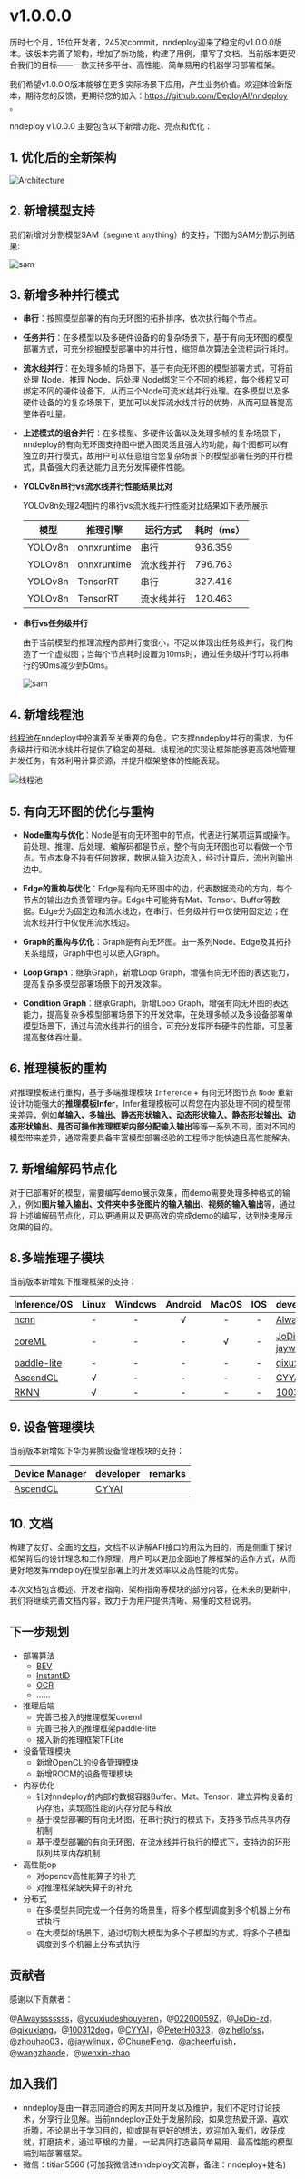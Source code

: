 
# v1.0.0.0

历时七个月，15位开发者，245次commit，nndeploy迎来了稳定的v1.0.0.0版本。该版本完善了架构，增加了新功能，构建了用例，攥写了文档。当前版本更契合我们的目标——一款支持多平台、高性能、简单易用的机器学习部署框架。

我们希望v1.0.0.0版本能够在更多实际场景下应用，产生业务价值。欢迎体验新版本，期待您的反馈，更期待您的加入：https://github.com/DeployAI/nndeploy 。

nndeploy v1.0.0.0 主要包含以下新增功能、亮点和优化：

## 1. 优化后的全新架构

![Architecture](../../image/version_record/v1_0_0_0/architecture.jpg)

## 2. 新增模型支持

我们新增对分割模型SAM（segment anything）的支持，下图为SAM分割示例结果:

![sam](../../image/version_record/v1_0_0_0/sam.png)


## 3. 新增多种并行模式

- **串行**：按照模型部署的有向无环图的拓扑排序，依次执行每个节点。

- **任务并行**：在多模型以及多硬件设备的的复杂场景下，基于有向无环图的模型部署方式，可充分挖掘模型部署中的并行性，缩短单次算法全流程运行耗时。

- **流水线并行**：在处理多帧的场景下，基于有向无环图的模型部署方式，可将前处理 Node、推理 Node、后处理 Node绑定三个不同的线程，每个线程又可绑定不同的硬件设备下，从而三个Node可流水线并行处理。在多模型以及多硬件设备的的复杂场景下，更加可以发挥流水线并行的优势，从而可显著提高整体吞吐量。

- **上述模式的组合并行**：在多模型、多硬件设备以及处理多帧的复杂场景下，nndeploy的有向无环图支持图中嵌入图灵活且强大的功能，每个图都可以有独立的并行模式，故用户可以任意组合您复杂场景下的模型部署任务的并行模式，具备强大的表达能力且充分发挥硬件性能。

- **YOLOv8n串行vs流水线并行性能结果比对**
  
  YOLOv8n处理24图片的串行vs流水线并行性能对比结果如下表所展示

  | 模型    | 推理引擎    | 运行方式   | 耗时（ms） |
  | ------- | ----------- | ---------- | ---------- |
  | YOLOv8n | onnxruntime | 串行       | 936.359    |
  | YOLOv8n | onnxruntime | 流水线并行 | 796.763    |
  | YOLOv8n | TensorRT    | 串行       | 327.416    |
  | YOLOv8n | TensorRT    | 流水线并行 | 120.463    |

- **串行vs任务级并行**

  由于当前模型的推理流程内部并行度很小，不足以体现出任务级并行，我们构造了一个虚拟图；当每个节点耗时设置为10ms时，通过任务级并行可以将串行的90ms减少到50ms。

  ![sam](../../image/version_record/v1_0_0_0/task.png)


## 4. 新增线程池

[线程池](https://github.com/DeployAI/nndeploy/tree/main/include/nndeploy/thread_pool)在nndeploy中扮演着至关重要的角色。它支撑nndeploy并行的需求，为任务级并行和流水线并行提供了稳定的基础。线程池的实现让框架能够更高效地管理并发任务，有效利用计算资源，并提升框架整体的性能表现。

![线程池](../../image/version_record/v1_0_0_0/thread_pool.png)



## 5. 有向无环图的优化与重构

- **Node重构与优化**：Node是有向无环图中的节点，代表进行某项运算或操作。前处理、推理、后处理、编解码都是节点，整个有向无环图也可以看做一个节点。节点本身不持有任何数据，数据从输入边流入，经过计算后，流出到输出边中。

- **Edge的重构与优化**：Edge是有向无环图中的边，代表数据流动的方向，每个节点的输出边负责管理内存。Edge中可能持有Mat、Tensor、Buffer等数据。Edge分为固定边和流水线边，在串行、任务级并行中仅使用固定边；在流水线并行中仅使用流水线边。

- **Graph的重构与优化**：Graph是有向无环图。由一系列Node、Edge及其拓扑关系组成，Graph中也可以嵌入Graph。

- **Loop Graph**：继承Graph，新增Loop Graph，增强有向无环图的表达能力，提高复杂多模型部署场景下的开发效率。

- **Condition Graph**：继承Graph，新增Loop Graph，增强有向无环图的表达能力，提高复杂多模型部署场景下的开发效率，在处理多帧以及多设备部署单模型场景下，通过与流水线并行的组合，可充分发挥所有硬件的性能，可显著提高整体吞吐量。


## 6. 推理模板的重构

对推理模板进行重构，基于多端推理模块 `Inference` + 有向无环图节点 `Node` 重新设计功能强大的**推理模板Infer**，Infer推理模板可以帮您在内部处理不同的模型带来差异，例如**单输入、多输出、静态形状输入、动态形状输入、静态形状输出、动态形状输出、是否可操作推理框架内部分配输入输出**等等一系列不同，面对不同的模型带来差异，通常需要具备丰富模型部署经验的工程师才能快速且高性能解决。

## 7. 新增编解码节点化

对于已部署好的模型，需要编写demo展示效果，而demo需要处理多种格式的输入，例如**图片输入输出、文件夹中多张图片的输入输出、视频的输入输出**等，通过将上述编解码节点化，可以更通用以及更高效的完成demo的编写，达到快速展示效果的目的。

## 8.多端推理子模块

当前版本新增如下推理框架的支持：

| Inference/OS                                                                     | Linux | Windows | Android | MacOS |  IOS  | developer                                                                          | remarks |
| :------------------------------------------------------------------------------- | :---: | :-----: | :-----: | :---: | :---: | :--------------------------------------------------------------------------------- | :-----: |
| [ncnn](https://github.com/Tencent/ncnn)                                          |   -   |    -    |    √    |   -   |   -   | [Always](https://github.com/Alwaysssssss)                                          |         |
| [coreML](https://github.com/apple/coremltools)                                   |   -   |    -    |    -    |   √   |   -   | [JoDio-zd](https://github.com/JoDio-zd)、[jaywlinux](https://github.com/jaywlinux) |         |
| [paddle-lite](https://github.com/PaddlePaddle/Paddle-Lite)                       |   -   |    -    |    -    |   -   |   -   | [qixuxiang](https://github.com/qixuxiang)                                          |         |
| [AscendCL](https://www.hiascend.com/zh/)                                         |   √   |    -    |    -    |   -   |   -   | [CYYAI](https://github.com/CYYAI)                                                  |         |
| [RKNN](https://www.rock-chips.com/a/cn/downloadcenter/BriefDatasheet/index.html) |   √   |    -    |    -    |   -   |   -   | [100312dog](https://github.com/100312dog)                                          |         |


## 9. 设备管理模块

当前版本新增如下华为昇腾设备管理模块的支持：

| Device Manager                           | developer                         | remarks |
| :--------------------------------------- | :-------------------------------- | :-----: |
| [AscendCL](https://www.hiascend.com/zh/) | [CYYAI](https://github.com/CYYAI) |         |


## 10. 文档

构建了友好、全面的[文档](https://nndeploy-zh.readthedocs.io/zh/latest/introduction/README.html)，文档不以讲解API接口的用法为目的，而是侧重于探讨框架背后的设计理念和工作原理，用户可以更加全面地了解框架的运作方式，从而更好地发挥nndeploy在模型部署上的开发效率以及高性能的优势。

本次文档包含概述、开发者指南、架构指南等模块的部分内容，在未来的更新中，我们将继续完善文档内容，致力于为用户提供清晰、易懂的文档说明。


## 下一步规划

- 部署算法
  - [BEV](https://github.com/fundamentalvision/BEVFormer)
  - [InstantID](https://github.com/InstantID/InstantID)
  - [OCR](https://github.com/PaddlePaddle/PaddleOCR)
  - ......
- 推理后端
  - 完善已接入的推理框架coreml
  - 完善已接入的推理框架paddle-lite
  - 接入新的推理框架TFLite
- 设备管理模块
  - 新增OpenCL的设备管理模块
  - 新增ROCM的设备管理模块
- 内存优化
  - 针对nndeploy的内部的数据容器Buffer、Mat、Tensor，建立异构设备的内存池，实现高性能的内存分配与释放
  - 基于模型部署的有向无环图，在串行执行的模式下，支持多节点共享内存机制
  - 基于模型部署的有向无环图，在流水线并行执行的模式下，支持边的环形队列共享内存机制
- 高性能op
  - 对opencv高性能算子的补充
  - 对推理框架缺失算子的补充
- 分布式
  - 在多模型共同完成一个任务的场景里，将多个模型调度到多个机器上分布式执行
  - 在大模型的场景下，通过切割大模型为多个子模型的方式，将多个子模型调度到多个机器上分布式执行


## 贡献者

感谢以下贡献者：

@[Alwaysssssss](https://github.com/Alwaysssssss)，@[youxiudeshouyeren](https://github.com/youxiudeshouyeren)，@[02200059Z](https://github.com/02200059Z)，@[JoDio-zd](https://github.com/JoDio-zd)，@[qixuxiang](https://github.com/qixuxiang)，@[100312dog](https://github.com/100312dog)，@[CYYAI](https://github.com/CYYAI)，@[PeterH0323](https://github.com/PeterH0323)，@[zjhellofss](https://github.com/zjhellofss)，@[zhouhao03](https://github.com/zhouhao03)，@[jaywlinux](https://github.com/jaywlinux)，@[ChunelFeng](https://github.com/ChunelFeng)，@[acheerfulish](https://github.com/acheerfulish)，@[wangzhaode](https://github.com/wangzhaode)，@[wenxin-zhao](https://github.com/wenxin-zhao) 


## 加入我们

- nndeploy是由一群志同道合的网友共同开发以及维护，我们不定时讨论技术，分享行业见解。当前nndeploy正处于发展阶段，如果您热爱开源、喜欢折腾，不论是出于学习目的，抑或是有更好的想法，欢迎加入我们，收获成就，打磨技术，通过草根的力量，一起共同打造最简单易用、最高性能的模型端到端部署框架。
- 微信：titian5566 (可加我微信进nndeploy交流群，备注：nndeploy+姓名)